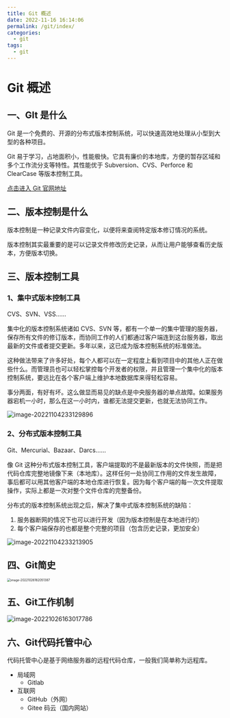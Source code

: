 ```yaml
---
title: Git 概述
date: 2022-11-16 16:14:06
permalink: /git/index/
categories:
  - git
tags:
  - git
---
```

# Git 概述

## 一、GIt 是什么

Git 是一个免费的、开源的分布式版本控制系统，可以快速高效地处理从小型到大型的各种项目。

Git 易于学习，占地面积小，性能极快。它具有廉价的本地库，方便的暂存区域和多个工作流分支等特性。其性能优于 Subversion、CVS、Perforce 和 ClearCase 等版本控制工具。

[点击进入 Git 官网地址](http://git-scm.com/)

## 二、版本控制是什么

版本控制是一种记录文件内容变化，以便将来查阅特定版本修订情况的系统。

版本控制其实最重要的是可以记录文件修改历史记录，从而让用户能够查看历史版本，方便版本切换。

## 三、版本控制工具

### 1、集中式版本控制工具

CVS、SVN、VSS……

集中化的版本控制系统诸如 CVS、SVN 等，都有一个单一的集中管理的服务器，保存所有文件的修订版本，而协同工作的人们都通过客户端连到这台服务器，取出最新的文件或者提交更新。多年以来，这已成为版本控制系统的标准做法。

这种做法带来了许多好处，每个人都可以在一定程度上看到项目中的其他人正在做些什么。而管理员也可以轻松掌控每个开发者的权限，并且管理一个集中化的版本控制系统，要远比在各个客户端上维护本地数据库来得轻松容易。

事分两面，有好有坏。这么做显而易见的缺点是中央服务器的单点故障。如果服务器宕机一小时，那么在这一小时内，谁都无法提交更新，也就无法协同工作。

![image-20221104233129896](https://cdn.staticaly.com/gh/jinmunan/imgs@master/tool/git/index/image-20221104233129896.png)

### 2、分布式版本控制工具

Git、Mercurial、Bazaar、Darcs……

像 Git 这种分布式版本控制工具，客户端提取的不是最新版本的文件快照，而是把代码仓库完整地镜像下来（本地库）。这样任何一处协同工作用的文件发生故障，事后都可以用其他客户端的本地仓库进行恢复。因为每个客户端的每一次文件提取操作，实际上都是一次对整个文件仓库的完整备份。

分布式的版本控制系统出现之后，解决了集中式版本控制系统的缺陷：

1. 服务器断网的情况下也可以进行开发（因为版本控制是在本地进行的）
2. 每个客户端保存的也都是整个完整的项目（包含历史记录，更加安全）

![image-20221104233213905](https://cdn.staticaly.com/gh/jinmunan/imgs@master/tool/git/index/image-20221104233213905.png)

## 四、Git简史

<img src="https://cdn.staticaly.com/gh/jinmunan/imgs@master/tool/git/index/image-20221026162051387.png" alt="image-20221026162051387" style="zoom:50%;" />

## 五、Git工作机制

<img src="https://cdn.staticaly.com/gh/jinmunan/imgs@master/tool/git/index/image-20221026163017786.png" alt="image-20221026163017786" style="zoom: %;" />

## 六、Git代码托管中心

代码托管中心是基于网络服务器的远程代码仓库，一般我们简单称为远程库。

- 局域网
  - Gitlab
- 互联网
  - GitHub（外网）
  - Gitee 码云（国内网站）
